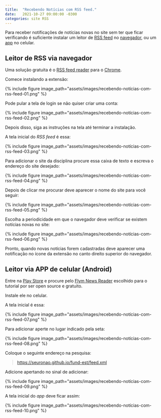 ```yaml
---
title:  "Recebendo Notícias com RSS feed."
date:   2021-10-27 09:00:00 -0300
categories: site RSS
---
```

Para receber notificações de notícias novas no site sem ter que ficar verificando é suficiente instalar um leitor de [RSS feed](https://pt.wikipedia.org/wiki/RSS) no [navegador](#leitor-de-rss-via-navegador), ou um [app](#leitor-via-app-de-celular-android) no celular.

## Leitor de RSS via navegador

Uma solução gratuita é o [RSS feed reader](https://chrome.google.com/webstore/detail/rss-feed-reader/pnjaodmkngahhkoihejjehlcdlnohgmp?hl=en) para o [Chrome](https://www.google.com/chrome/).

Comece instalando a extensão:

{% include figure image_path="assets/images/recebendo-notícias-com-rss-feed-01.png" %}

Pode pular a tela de login se não quiser criar uma conta:

{% include figure image_path="assets/images/recebendo-notícias-com-rss-feed-02.png" %}

Depois disso, siga as instruções na tela até terminar a instalação.

A tela inicial do *RSS feed* é essa:

{% include figure image_path="assets/images/recebendo-notícias-com-rss-feed-03.png" %}

Para adicionar o site da disciplina procure essa caixa de texto e escreva o endereço do site desejado:

{% include figure image_path="assets/images/recebendo-notícias-com-rss-feed-04.png" %}

Depois de clicar me procurar deve aparecer o nome do site para você seguir:

{% include figure image_path="assets/images/recebendo-notícias-com-rss-feed-05.png" %}

Escolha a periodicidade em que o navegador deve verificar se existem notícias novas no site:

{% include figure image_path="assets/images/recebendo-notícias-com-rss-feed-06.png" %}

Pronto, quando novas notícias forem cadastradas deve aparecer uma notificação no ícone da extensão no canto direito superior do navegador.

## Leitor via APP de celular (Android)

Entre na [Play Store](https://play.google.com/) e procure pelo [Flym News Reader](https://play.google.com/store/apps/details?id=net.frju.flym&hl=en&gl=US) escolhido para o tutorial por ser open source e gratuito.

Instale ele no celular.

A tela inicial é essa:

{% include figure image_path="assets/images/recebendo-notícias-com-rss-feed-07.png" %}

Para adicionar aperte no lugar indicado pela seta:

{% include figure image_path="assets/images/recebendo-notícias-com-rss-feed-08.png" %}

Coloque o seguinte endereço na pesquisa:

> https://seuronao.github.io/fund-est/feed.xml

Adicione apertando no sinal de adicionar:

{% include figure image_path="assets/images/recebendo-notícias-com-rss-feed-09.png" %}

A tela inicial do *app* deve ficar assim:

{% include figure image_path="assets/images/recebendo-notícias-com-rss-feed-10.png" %}
